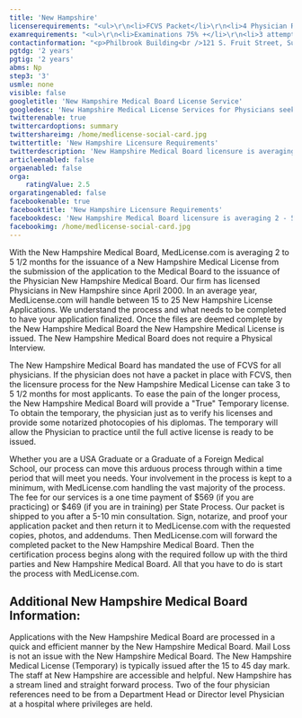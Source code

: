 ```yaml
---
title: 'New Hampshire'
licenserequirements: "<ul>\r\n<li>FCVS Packet</li>\r\n<li>4 Physician References</li>\r\n<li>Criminal Background Check</li>\r\n<li>All State Medical Licenses (past/present)</li>\r\n</ul>"
examrequirements: "<ul>\r\n<li>Examinations 75% +</li>\r\n<li>3 attempt limit Step 3 of the USMLE</li>\r\n<li>No year limit- USMLE</li>\r\n<li>2 year PGY for USA Grads</li>\r\n<li>2 year PGY for International Grads</li>\r\n<li>No 10 year rule or SPEX required</li>\r\n<li>State Exam Accepted if Pre-1975</li>\r\n</ul>"
contactinformation: "<p>Philbrook Building<br />121 S. Fruit Street, Suite 301<br />Concord, NH 03301-2412<br />Phone: (603) 271-1203<br />Fax: (603) 271-6702</p>\r\n<p><a href=\"https://www.oplc.nh.gov/medicine/\">https://www.oplc.nh.gov/medicine/</a></p>"
pgtdg: '2 years'
pgtig: '2 years'
abms: Np
step3: '3'
usmle: none
visible: false
googletitle: 'New Hampshire Medical Board License Service'
googledesc: 'New Hampshire Medical License Services for Physicians seeking to expedite the Licensure process who will be applying to the New Hampshire Medical Board'
twitterenable: true
twittercardoptions: summary
twittershareimg: /home/medlicense-social-card.jpg
twittertitle: 'New Hampshire Licensure Requirements'
twitterdescription: 'New Hampshire Medical Board licensure is averaging 2 - 5 1/2 months for the issuance of a New Hampshire Medical License from submission of application to the Medical Board to issuance of the Physician New Hampshire Medical Board. Our firm has licensed Physicians in New Hampshire since April 2000.'
articleenabled: false
orgaenabled: false
orga:
    ratingValue: 2.5
orgaratingenabled: false
facebookenable: true
facebooktitle: 'New Hampshire Licensure Requirements'
facebookdesc: 'New Hampshire Medical Board licensure is averaging 2 - 5 1/2 months for the issuance of a New Hampshire Medical License from submission of application to the Medical Board to issuance of the Physician New Hampshire Medical Board. Our firm has licensed Physicians in New Hampshire since April 2000.'
facebookimg: /home/medlicense-social-card.jpg
---
```


<p>With the New Hampshire Medical Board, MedLicense.com is averaging 2 to 5 1/2 months for the issuance of a New Hampshire Medical License from the submission of the application to the Medical Board to the issuance of the Physician New Hampshire Medical Board. Our firm has licensed Physicians in New Hampshire since April 2000. In an average year, MedLicense.com will handle between 15 to 25 New Hampshire License Applications. We understand the process and what needs to be completed to have your application finalized. Once the files are deemed complete by the New Hampshire Medical Board the New Hampshire Medical License is issued. The New Hampshire Medical Board does not require a Physical Interview.</p>
<p>The New Hampshire Medical Board has mandated the use of FCVS for all physicians. If the physician does not have a packet in place with FCVS, then the licensure process for the New Hampshire Medical License can take 3 to 5 1/2 months for most applicants. To ease the pain of the longer process, the New Hampshire Medical Board will provide a "True" Temporary license. To obtain the temporary, the physician just as to verify his licenses and provide some notarized photocopies of his diplomas. The temporary will allow the Physician to practice until the full active license is ready to be issued.</p>
<p>Whether you are a USA Graduate or a Graduate of a Foreign Medical School, our process can move this arduous process through within a time period that will meet you needs. Your involvement in the process is kept to a minimum, with MedLicense.com handling the vast majority of the process. The fee for our services is a one time payment of $569 (if you are practicing) or $469 (if you are in training) per State Process. Our packet is shipped to you after a 5-10 min consultation. Sign, notarize, and proof your application packet and then return it to MedLicense.com with the requested copies, photos, and addendums. Then MedLicense.com will forward the completed packet to the New Hampshire Medical Board. Then the certification process begins along with the required follow up with the third parties and New Hampshire Medical Board. All that you have to do is start the process with MedLicense.com.</p>
<h2 id="mcetoc_1ce9cf1rh0">Additional New Hampshire Medical Board Information:</h2>
<p>Applications with the New Hampshire Medical Board are processed in a quick and efficient manner by the New Hampshire Medical Board. Mail Loss is not an issue with the New Hampshire Medical Board. The New Hampshire Medical License (Temporary) is typically issued after the 15 to 45 day mark. The staff at New Hampshire are accessible and helpful. New Hampshire has a stream lined and straight forward process. Two of the four physician references need to be from a Department Head or Director level Physician at a hospital where privileges are held.</p>